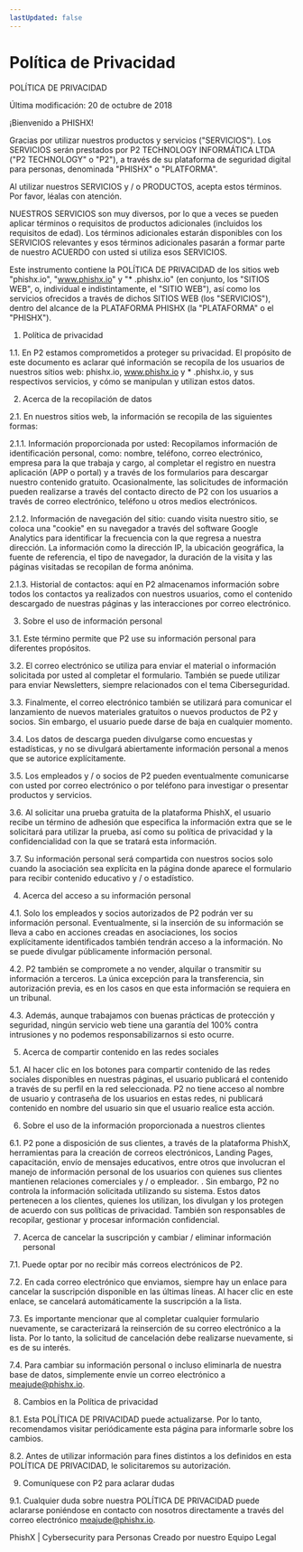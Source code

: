 ```yaml
---
lastUpdated: false
---
```

# Política de Privacidad

POLÍTICA DE PRIVACIDAD

Última modificación: 20 de octubre de 2018

¡Bienvenido a PHISHX!

Gracias por utilizar nuestros productos y servicios ("SERVICIOS"). Los SERVICIOS serán prestados por P2 TECHNOLOGY INFORMÁTICA LTDA ("P2 TECHNOLOGY" o "P2"), a través de su plataforma de seguridad digital para personas, denominada "PHISHX" o "PLATFORMA".

Al utilizar nuestros SERVICIOS y / o PRODUCTOS, acepta estos términos. Por favor, léalas con atención.

NUESTROS SERVICIOS son muy diversos, por lo que a veces se pueden aplicar términos o requisitos de productos adicionales (incluidos los requisitos de edad). Los términos adicionales estarán disponibles con los SERVICIOS relevantes y esos términos adicionales pasarán a formar parte de nuestro ACUERDO con usted si utiliza esos SERVICIOS.

Este instrumento contiene la POLÍTICA DE PRIVACIDAD de los sitios web "phishx.io", "www.phishx.io" y "* .phishx.io" (en conjunto, los "SITIOS WEB", o, individual e indistintamente, el "SITIO WEB"), así como los servicios ofrecidos a través de dichos SITIOS WEB (los "SERVICIOS"), dentro del alcance de la PLATAFORMA PHISHX (la "PLATAFORMA" o el "PHISHX").


1. Política de privacidad

1.1. En P2 estamos comprometidos a proteger su privacidad. El propósito de este documento es aclarar qué información se recopila de los usuarios de nuestros sitios web: phishx.io, www.phishx.io y * .phishx.io, y sus respectivos servicios, y cómo se manipulan y utilizan estos datos.


2. Acerca de la recopilación de datos

2.1. En nuestros sitios web, la información se recopila de las siguientes formas:

2.1.1. Información proporcionada por usted: Recopilamos información de identificación personal, como: nombre, teléfono, correo electrónico, empresa para la que trabaja y cargo, al completar el registro en nuestra aplicación (APP o portal) y a través de los formularios para descargar nuestro contenido gratuito. Ocasionalmente, las solicitudes de información pueden realizarse a través del contacto directo de P2 con los usuarios a través de correo electrónico, teléfono u otros medios electrónicos.

2.1.2. Información de navegación del sitio: cuando visita nuestro sitio, se coloca una "cookie" en su navegador a través del software Google Analytics para identificar la frecuencia con la que regresa a nuestra dirección. La información como la dirección IP, la ubicación geográfica, la fuente de referencia, el tipo de navegador, la duración de la visita y las páginas visitadas se recopilan de forma anónima.

2.1.3. Historial de contactos: aquí en P2 almacenamos información sobre todos los contactos ya realizados con nuestros usuarios, como el contenido descargado de nuestras páginas y las interacciones por correo electrónico.


3. Sobre el uso de información personal

3.1. Este término permite que P2 use su información personal para diferentes propósitos.

3.2. El correo electrónico se utiliza para enviar el material o información solicitada por usted al completar el formulario. También se puede utilizar para enviar Newsletters, siempre relacionados con el tema Ciberseguridad.

3.3. Finalmente, el correo electrónico también se utilizará para comunicar el lanzamiento de nuevos materiales gratuitos o nuevos productos de P2 y socios. Sin embargo, el usuario puede darse de baja en cualquier momento.

3.4. Los datos de descarga pueden divulgarse como encuestas y estadísticas, y no se divulgará abiertamente información personal a menos que se autorice explícitamente.

3.5. Los empleados y / o socios de P2 pueden eventualmente comunicarse con usted por correo electrónico o por teléfono para investigar o presentar productos y servicios.

3.6. Al solicitar una prueba gratuita de la plataforma PhishX, el usuario recibe un término de adhesión que especifica la información extra que se le solicitará para utilizar la prueba, así como su política de privacidad y la confidencialidad con la que se tratará esta información.

3.7. Su información personal será compartida con nuestros socios solo cuando la asociación sea explícita en la página donde aparece el formulario para recibir contenido educativo y / o estadístico.


4. Acerca del acceso a su información personal

4.1. Solo los empleados y socios autorizados de P2 podrán ver su información personal. Eventualmente, si la inserción de su información se lleva a cabo en acciones creadas en asociaciones, los socios explícitamente identificados también tendrán acceso a la información. No se puede divulgar públicamente información personal.

4.2. P2 también se compromete a no vender, alquilar o transmitir su información a terceros. La única excepción para la transferencia, sin autorización previa, es en los casos en que esta información se requiera en un tribunal.

4.3. Además, aunque trabajamos con buenas prácticas de protección y seguridad, ningún servicio web tiene una garantía del 100% contra intrusiones y no podemos responsabilizarnos si esto ocurre.


5. Acerca de compartir contenido en las redes sociales

5.1. Al hacer clic en los botones para compartir contenido de las redes sociales disponibles en nuestras páginas, el usuario publicará el contenido a través de su perfil en la red seleccionada. P2 no tiene acceso al nombre de usuario y contraseña de los usuarios en estas redes, ni publicará contenido en nombre del usuario sin que el usuario realice esta acción.


6. Sobre el uso de la información proporcionada a nuestros clientes

6.1. P2 pone a disposición de sus clientes, a través de la plataforma PhishX, herramientas para la creación de correos electrónicos, Landing Pages, capacitación, envío de mensajes educativos, entre otros que involucran el manejo de información personal de los usuarios con quienes sus clientes mantienen relaciones comerciales y / o empleador. . Sin embargo, P2 no controla la información solicitada utilizando su sistema. Estos datos pertenecen a los clientes, quienes los utilizan, los divulgan y los protegen de acuerdo con sus políticas de privacidad. También son responsables de recopilar, gestionar y procesar información confidencial.


7. Acerca de cancelar la suscripción y cambiar / eliminar información personal

7.1. Puede optar por no recibir más correos electrónicos de P2.

7.2. En cada correo electrónico que enviamos, siempre hay un enlace para cancelar la suscripción disponible en las últimas líneas. Al hacer clic en este enlace, se cancelará automáticamente la suscripción a la lista.

7.3. Es importante mencionar que al completar cualquier formulario nuevamente, se caracterizará la reinserción de su correo electrónico a la lista. Por lo tanto, la solicitud de cancelación debe realizarse nuevamente, si es de su interés.

7.4. Para cambiar su información personal o incluso eliminarla de nuestra base de datos, simplemente envíe un correo electrónico a meajude@phishx.io.


8. Cambios en la Política de privacidad

8.1. Esta POLÍTICA DE PRIVACIDAD puede actualizarse. Por lo tanto, recomendamos visitar periódicamente esta página para informarle sobre los cambios.

8.2. Antes de utilizar información para fines distintos a los definidos en esta POLÍTICA DE PRIVACIDAD, le solicitaremos su autorización.


9. Comuníquese con P2 para aclarar dudas

9.1. Cualquier duda sobre nuestra POLÍTICA DE PRIVACIDAD puede aclararse poniéndose en contacto con nosotros directamente a través del correo electrónico meajude@phishx.io.


PhishX | Cybersecurity para Personas
Creado por nuestro Equipo Legal